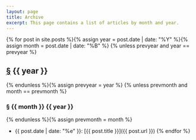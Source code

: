 ```yaml
---
layout: page
title: Archive
excerpt: This page contains a list of articles by month and year.
---
```


{% for post in site.posts %}{% assign year = post.date | date: "%Y" %}{% assign month = post.date | date: "%B" %}
{% unless prevyear and year == prevyear %}<h2 id="year-{{ year }}"><a href="#year-{{ year }}">§</a> {{ year }}</h2>{% endunless %}{% assign prevyear = year %}
{% unless prevmonth and month == prevmonth %}<h3 id="{{ month }}-{{ year }}"><a href="#{{ month }}-{{ year }}">§</a> {{ month }} {{ year }}</h3>{% endunless %}{% assign prevmonth = month %}
* {{ post.date | date: "%e" }}: [{{ post.title }}]({{ post.url }})
{% endfor %}
